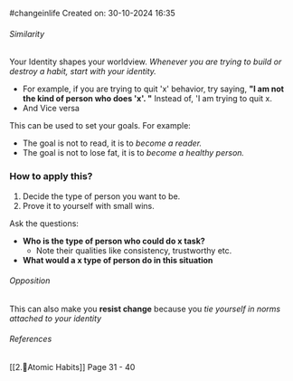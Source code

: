 #changeinlife 
Created on: 30-10-2024 16:35

###### Similarity 

Your Identity shapes your worldview. *Whenever you are trying to build or destroy a habit, start with your identity.*
- For example, if you are trying to quit 'x' behavior, try saying, **"I am not the kind of person who does 'x'. "** Instead of, 'I am trying to quit x. 
- And Vice versa

This can be used to set your goals. For example:
- The goal is not to read, it is to *become a reader.*
- The goal is not to lose fat, it is to *become a healthy person.*

### How to apply this?

1. Decide the type of person you want to be. 
2. Prove it to yourself with small wins.

Ask the questions:
- **Who is the type of person who could do x task?**
	- Note their qualities like consistency, trustworthy etc.
- **What would a x type of person do in this situation**
###### Opposition

This can also make you **resist change** because you *tie yourself in norms attached to your identity*


###### References
[[2.📒Atomic Habits]] Page 31 - 40
